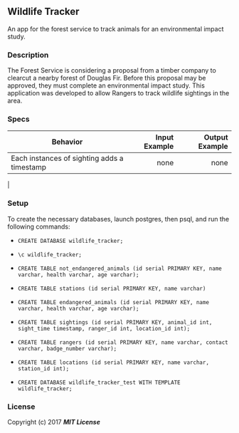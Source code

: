 ## Wildlife Tracker

An app for the forest service to track animals for an environmental impact study.

### Description

The Forest Service is considering a proposal from a timber company to clearcut a nearby forest of Douglas Fir. Before this proposal may be approved, they must complete an environmental impact study. This application was developed to allow Rangers to track wildlife sightings in the area.

### Specs


| Behavior                   | Input Example     | Output Example    |
| -------------------------- | -----------------:| -----------------:|
| Each instances of sighting adds a timestamp | none | none |
|

### Setup

To create the necessary databases, launch postgres, then psql, and run the following commands:

* `CREATE DATABASE wildlife_tracker;`
* `\c wildlife_tracker;`

* `CREATE TABLE not_endangered_animals (id serial PRIMARY KEY, name varchar, health varchar, age varchar);`

* `CREATE TABLE stations (id serial PRIMARY KEY, name varchar)`

* `CREATE TABLE endangered_animals (id serial PRIMARY KEY, name varchar, health varchar, age varchar);`

* `CREATE TABLE sightings (id serial PRIMARY KEY, animal_id int, sight_time timestamp, ranger_id int, location_id int);`

* `CREATE TABLE rangers (id serial PRIMARY KEY, name varchar, contact varchar, badge_number varchar);`

* `CREATE TABLE locations (id serial PRIMARY KEY, name varchar, station_id int);`

* `CREATE DATABASE wildlife_tracker_test WITH TEMPLATE wildlife_tracker;`


### License

Copyright (c) 2017 **_MIT License_**
